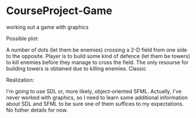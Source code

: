 # CourseProject-Game
working out a game with graphics


Possible plot:

A number of dots (let them be enemies) crossing a 2-D field from one side to the opposite. Player is to build some kind of defence (let them be towers) to kill enemies before they manage to cross the field. The only resourse for building towers is obtained due to killing enemies. Classic

Realization:

I'm going to use SDL or, more likely, object-oriented SFML. Actually, I've never worked with graphics, so I need to learn some additional information about SDL and SFML to be sure one of them suffices to my expectations. No futher details for now.
